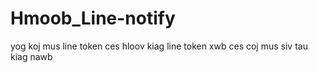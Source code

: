 # Hmoob_Line-notify
yog koj mus line token ces hloov kiag line token xwb ces coj mus siv tau kiag nawb
